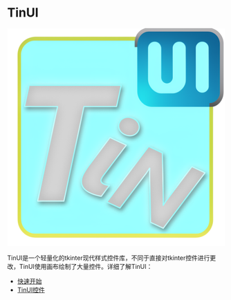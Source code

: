 # TinUI

![](https://github.com/Smart-Space/TinUI/raw/main/image/LOGO.png)

TinUI是一个轻量化的tkinter现代样式控件库，不同于直接对tkinter控件进行更改，TinUI使用画布绘制了大量控件。详细了解TinUI：

- [快速开始](./start)
- [TinUI控件](./controls)

